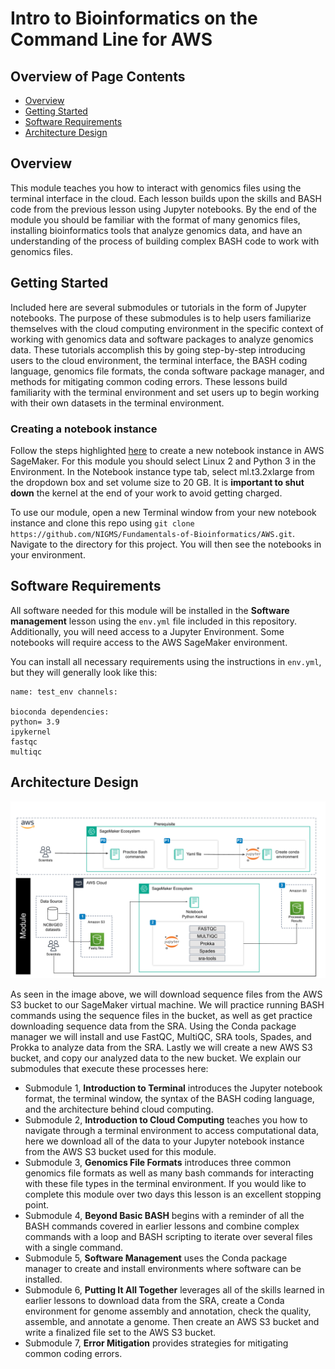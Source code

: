 # Intro to Bioinformatics on the Command Line for AWS

## Overview of Page Contents

+ [Overview](#overview)
+ [Getting Started](#getting-started)
+ [Software Requirements](#software-requirements)
+ [Architecture Design](#architecture-design)
  
## **Overview**

This module teaches you how to interact with genomics files using the terminal interface in the cloud. Each lesson builds upon the skills and BASH code from the previous lesson using Jupyter notebooks. By the end of the module you should be familiar with the format of many genomics files, installing bioinformatics tools that analyze genomics data, and have an understanding of the process of building complex BASH code to work with genomics files.

## **Getting Started**

Included here are several submodules or tutorials in the form of Jupyter notebooks. The purpose of these submodules is to help users familiarize themselves with the cloud computing environment in the specific context of working with genomics data and software packages to analyze genomics data. These tutorials accomplish this by going step-by-step introducing users to the cloud environment, the terminal interface, the BASH coding language, genomics file formats, the conda software package manager, and methods for mitigating common coding errors. These lessons build familiarity with the terminal environment and set users up to begin working with their own datasets in the terminal environment.

### Creating a notebook instance

Follow the steps highlighted [here](https://github.com/NIGMS/NIGMS-Sandbox/blob/main/docs/HowToCreateAWSSagemakerNotebooks.md) to create a new notebook instance in AWS SageMaker. For this module you should select Linux 2 and Python 3 in the Environment. In the Notebook instance type tab, select ml.t3.2xlarge from the dropdown box and set volume size to 20 GB. It is **important to shut down** the kernel at the end of your work to avoid getting charged.

To use our module, open a new Terminal window from your new notebook instance and clone this repo using `git clone https://github.com/NIGMS/Fundamentals-of-Bioinformatics/AWS.git`. Navigate to the directory for this project. You will then see the notebooks in your environment.

## **Software Requirements**

All software needed for this module will be installed in the **Software management** lesson using the `env.yml` file included in this repository. Additionally, you will need access to a Jupyter Environment. Some notebooks will require access to the AWS SageMaker environment. 

You can install all necessary requirements using the instructions in `env.yml`, but they will generally look like this:

```
name: test_env channels:

bioconda dependencies:
python= 3.9
ipykernel
fastqc
multiqc
```

## **Architecture Design**

![workflow diagram](images/updated_Dartmouth_AD.png)

As seen in the image above, we will download sequence files from the AWS S3 bucket to our SageMaker virtual machine. We will practice running BASH commands using the sequence files in the bucket, as well as get practice downloading sequence data from the SRA. Using the Conda package manager we will install and use FastQC, MultiQC, SRA tools, Spades, and Prokka to analyze data from the SRA. Lastly we will create a new AWS S3 bucket, and copy our analyzed data to the new bucket. We explain our submodules that execute these processes here:

+ Submodule 1, **Introduction to Terminal** introduces the Jupyter notebook format, the terminal window, the syntax of the BASH coding language, and the architecture behind cloud computing. 
+ Submodule 2, **Introduction to Cloud Computing** teaches you how to navigate through a terminal environment to access computational data, here we download all of the data to your Jupyter notebook instance from the AWS S3 bucket used for this module. 
+ Submodule 3, **Genomics File Formats** introduces three common genomics file formats as well as many bash commands for interacting with these file types in the terminal environment. If you would like to complete this module over two days this lesson is an excellent stopping point.
+ Submodule 4, **Beyond Basic BASH** begins with a reminder of all the BASH commands covered in earlier lessons and combine complex commands with a loop and BASH scripting to iterate over several files with a single command. 
+ Submodule 5, **Software Management** uses the Conda package manager to create and install environments where software can be installed. 
+ Submodule 6, **Putting It All Together** leverages all of the skills learned in earlier lessons to download data from the SRA, create a Conda environment for genome assembly and annotation, check the quality, assemble, and annotate a genome. Then create an AWS S3 bucket and write a finalized file set to the AWS S3 bucket. 
+ Submodule 7, **Error Mitigation** provides strategies for mitigating common coding errors. 
